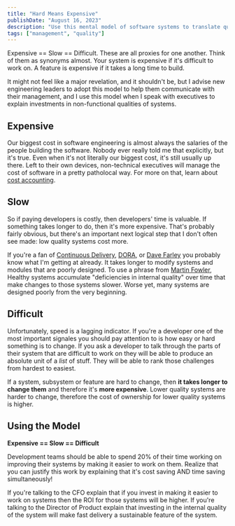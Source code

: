 ```yaml
---
title: "Hard Means Expensive"
publishDate: "August 16, 2023"
description: "Use this mental model of software systems to translate quality priorities into business priorities."
tags: ["management", "quality"]
---
```


Expensive == Slow == Difficult. These are all proxies for one another. Think of them as synonyms almost. Your system is expensive if it's difficult to work on. A feature is expensive if it takes a long time to build.

It might not feel like a major revelation, and it shouldn't be, but I advise new engineering leaders to adopt this model to help them communicate with their management, and I use this model when I speak with executives to explain investments in non-functional qualities of systems.

## Expensive

Our biggest cost in software engineering is almost always the salaries of the people building the software. Nobody ever really told me that explicitly, but it's true. Even when it's not literally our biggest cost, it's still usually up there. Left to their own devices, non-technical executives will manage the cost of software in a pretty patholocal way. For more on that, learn about [cost accounting](https://anthonysciamanna.com/2019/03/23/the-cost-of-cost-center-software-development.html).

## Slow

So if paying developers is costly, then developers' time is valuable. If something takes longer to do, then it's more expensive.  That's probably fairly obvious, but there's an important next logical step that I don't often see made: low quality systems cost more.

If you're a fan of [Continuous Delivery](https://continuousdelivery.com/), [DORA](dora.dev), or [Dave Farley](https://www.youtube.com/@ContinuousDelivery) you probably know what I'm getting at already. It takes longer to modify systems and modules that are poorly designed. To use a phrase from [Martin Fowler](https://martinfowler.com/bliki/TechnicalDebt.html), Healthy systems accumulate "deficiencies in internal quality" over time that make changes to those systems slower. Worse yet, many systems are designed poorly from the very beginning.

## Difficult

Unfortunately, speed is a lagging indicator. If you're a developer one of the most important signales you should pay attention to is how easy or hard something is to change. If you ask a developer to talk through the parts of their system that are difficult to work on they will be able to produce an absolute unit of a _list_ of stuff. They will be able to rank those challenges from hardest to easiest.

If a system, subsystem or feature are hard to change, then **it takes longer to change them** and therefore it's **more expensive**. Lower quality systems are harder to change, therefore the cost of ownership for lower quality systems is higher.

## Using the Model

**Expensive == Slow == Difficult**

Development teams should be able to spend 20% of their time working on improving their systems by making it easier to work on them. Realize that you can justify this work by explaining that it's cost saving AND time saving simultaneously! 

If you're talking to the CFO explain that if you invest in making it easier to work on systems then the ROI for those systems will be higher. If you're talking to the Director of Product explain that investing in the internal quality of the system will make fast delivery a sustainable feature of the system.